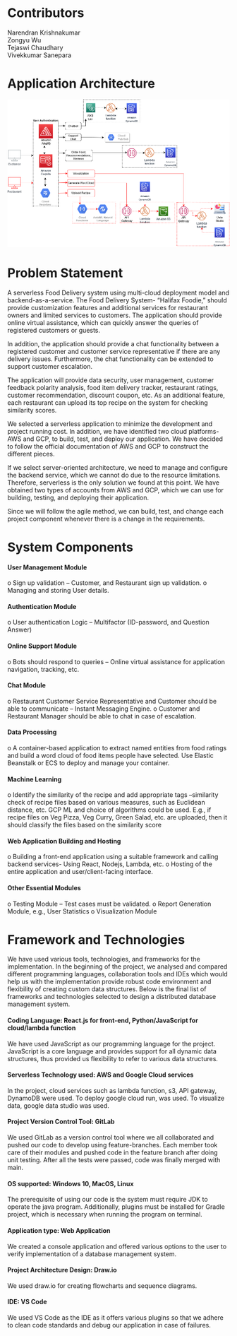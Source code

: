 # Contributors 
Narendran Krishnakumar <br />
Zongyu Wu <br />
Tejaswi Chaudhary <br />
Vivekkumar Sanepara 


# Application Architecture
![ServerlessRestaurantManagement_Architecture](https://github.com/narencsp/ServerlessRestaurantManagement/blob/master/ServerlessRestaurantManagement_Architecture.png)

# Problem Statement
A serverless Food Delivery system using multi-cloud deployment model 
and backend-as-a-service. The Food Delivery System- “Halifax Foodie,” should provide 
customization features and additional services for restaurant owners and limited services to 
customers. The application should provide online virtual assistance, which can quickly answer 
the queries of registered customers or guests. 
 
In addition, the application should provide a chat functionality between a registered customer 
and customer service representative if there are any delivery issues. Furthermore, the chat 
functionality can be extended to support customer escalation. 
 
The application will provide data security, user management, customer feedback polarity 
analysis, food item delivery tracker, restaurant ratings, customer recommendation, discount 
coupon, etc. As an additional feature, each restaurant can upload its top recipe on the system 
for checking similarity scores. 
 
We selected a serverless application to minimize the development and project 
running cost. In addition, we have identified two cloud platforms-AWS and GCP, to build, test, 
and deploy our application. We have decided to follow the official documentation of AWS and 
GCP to construct the different pieces. 
 
If we select server-oriented architecture, we need to manage and configure the backend 
service, which we cannot do due to the resource limitations. Therefore, serverless is the only 
solution we found at this point. We have obtained two types of accounts from AWS and GCP, 
which we can use for building, testing, and deploying their application. 
 
Since we will follow the agile method, we can build, test, and change each project component 
whenever there is a change in the requirements.

# System Components
#### User Management Module 
o Sign up validation – Customer, and Restaurant sign up validation. 
o Managing and storing User details. 
#### Authentication Module 
o User authentication Logic – Multifactor (ID-password, and Question Answer) 
#### Online Support Module 
o Bots should respond to queries – Online virtual assistance for application 
navigation, tracking, etc. 
#### Chat Module 
o Restaurant Customer Service Representative and Customer should be able to 
communicate – Instant Messaging Engine. 
o Customer and Restaurant Manager should be able to chat in case of escalation. 
#### Data Processing 
o A container-based application to extract named entities from food ratings and 
build a word cloud of food items people have selected. Use Elastic Beanstalk or 
ECS to deploy and manage your container. 
#### Machine Learning 
o Identify the similarity of the recipe and add appropriate tags –similarity check 
of recipe files based on various measures, such as Euclidean distance, etc. GCP 
ML and choice of algorithms could be used. E.g., if recipe files on Veg Pizza, Veg 
Curry, Green Salad, etc. are uploaded, then it should classify the files based on 
the similarity score 
#### Web Application Building and Hosting 
o Building a front-end application using a suitable framework and calling backend 
services- Using React, Nodejs, Lambda, etc. 
o Hosting of the entire application and user/client-facing interface. 
#### Other Essential Modules 
o Testing Module – Test cases must be validated. 
o Report Generation Module, e.g., User Statistics 
o Visualization Module

# Framework and Technologies 
We have used various tools, technologies, and frameworks for the implementation. In the 
beginning of the project, we analysed and compared different programming languages, 
collaboration tools and IDEs which would help us with the implementation provide robust code 
environment and flexibility of creating custom data structures. Below is the final list of 
frameworks and technologies selected to design a distributed database management system. 
#### Coding Language: React.js for front-end, Python/JavaScript for cloud/lambda function 
We have used JavaScript as our programming language for the project. JavaScript is a 
core language and provides support for all dynamic data structures, thus provided us 
flexibility to refer to various data structures.  
#### Serverless Technology used: AWS and Google Cloud services 
In the project, cloud services such as lambda function, s3, API gateway, DynamoDB were 
used. To deploy google cloud run, was used. To visualize data, google data studio was 
used. 
#### Project Version Control Tool: GitLab 
We used GitLab as a version control tool where we all collaborated and pushed our code 
to develop using feature-branches. Each member took care of their modules and pushed 
code in the feature branch after doing unit testing. After all the tests were passed, code 
was finally merged with main. 
#### OS supported: Windows 10, MacOS, Linux 
The prerequisite of using our code is the system must require JDK to operate the java 
program. Additionally, plugins must be installed for Gradle project, which is necessary 
when running the program on terminal. 
#### Application type: Web Application 
We created a console application and offered various options to the user to verify 
implementation of a database management system. 
#### Project Architecture Design: Draw.io 
We used draw.io for creating flowcharts and sequence diagrams.  
#### IDE: VS Code 
We used VS Code as the IDE as it offers various plugins so that we adhere to clean code 
standards and debug our application in case of failures.
